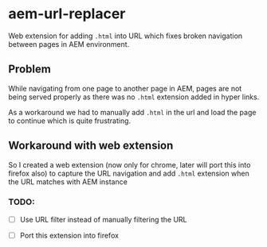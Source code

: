# aem-url-replacer
Web extension for adding `.html` into URL which fixes broken navigation between pages in AEM environment.

## Problem
While navigating from one page to another page in AEM, pages are not being served properly as there was no `.html` extension added in hyper links.

As a workaround we had to manually add `.html` in the url and load the page to continue which is quite frustrating.

## Workaround with web extension
So I created a web extension (now only for chrome, later will port this into firefox also) to capture the URL navigation and add `.html` extension when the URL matches with AEM instance


### TODO:

- [ ] Use URL filter instead of manually filtering the URL
- [ ] Port this extension into firefox
  